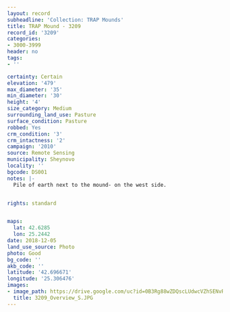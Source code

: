 ```yaml
---
layout: record
subheadline: 'Collection: TRAP Mounds'
title: TRAP Mound - 3209
record_id: '3209'
categories:
- 3000-3999
header: no
tags:
- ''

certainty: Certain
elevation: '479'
max_diameter: '35'
min_diameter: '30'
height: '4'
size_category: Medium
surrounding_land_use: Pasture
surface_condition: Pasture
robbed: Yes
crm_condition: '3'
crm_intactness: '2'
campaign: '2010'
source: Remote Sensing
municipality: Sheynovo
locality: ''
bgcode: DS001
notes: |-
  Pile of earth next to the mound- on the west side.


rights: standard


maps:
  lat: 42.6285
  lon: 25.2442
date: 2018-12-05
land_use_source: Photo
photo: Good
bg_code: ''
akb_code: ''
latitude: '42.696671'
longitude: '25.306476'
images:
- image_path: https://drive.google.com/uc?id=0B3Rg88wZDQscLUdwcVZhSENvRTg
  title: 3209_Overview_S.JPG
---
```

